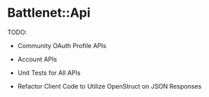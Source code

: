 # Battlenet::Api

TODO:

- Community OAuth Profile APIs
- Account APIs
- Unit Tests for All APIs

- Refactor Client Code to Utilize OpenStruct on JSON Responses
